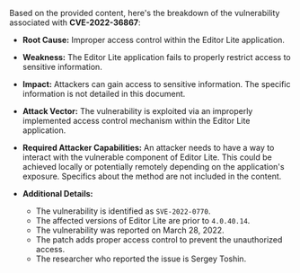 Based on the provided content, here's the breakdown of the vulnerability associated with **CVE-2022-36867**:

* **Root Cause:** Improper access control within the Editor Lite application.

* **Weakness:** The Editor Lite application fails to properly restrict access to sensitive information.

* **Impact:** Attackers can gain access to sensitive information. The specific information is not detailed in this document.

* **Attack Vector:** The vulnerability is exploited via an improperly implemented access control mechanism within the Editor Lite application.

* **Required Attacker Capabilities:** An attacker needs to have a way to interact with the vulnerable component of Editor Lite. This could be achieved locally or potentially remotely depending on the application's exposure. Specifics about the method are not included in the content.

* **Additional Details:**
    - The vulnerability is identified as `SVE-2022-0770`.
    - The affected versions of Editor Lite are prior to `4.0.40.14`.
    - The vulnerability was reported on March 28, 2022.
    - The patch adds proper access control to prevent the unauthorized access.
    - The researcher who reported the issue is Sergey Toshin.